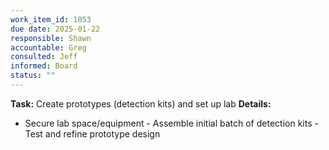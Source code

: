 ```yaml
---
work_item_id: 1053
due date: 2025-01-22
responsible: Shawn
accountable: Greg
consulted: Jeff
informed: Board
status: ""
---
```


**Task:** Create prototypes (detection kits) and set up lab
**Details:**
- Secure lab space/equipment - Assemble initial batch of detection kits - Test and refine prototype design
